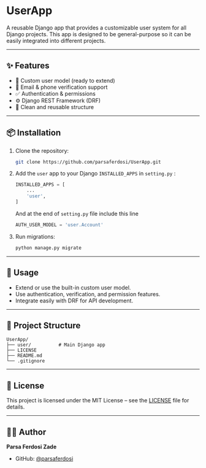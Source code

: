 # UserApp

A reusable Django app that provides a customizable user system for all Django projects. This app is designed to be general-purpose so it can be easily integrated into different projects.

---

## ✨ Features

- 🔑 Custom user model (ready to extend)
- 📧 Email & phone verification support
- ✅ Authentication & permissions
- ⚙️ Django REST Framework (DRF)
- 📂 Clean and reusable structure

---

## 📦 Installation

1. Clone the repository:
   ```bash
   git clone https://github.com/parsaferdosi/UserApp.git
   ```

2. Add the `user` app to your Django `INSTALLED_APPS` in `setting.py` :
   ```python
   INSTALLED_APPS = [
       ...
       'user',
   ]
   ```
   And at the end of `setting.py` file include this line
   ```python
   AUTH_USER_MODEL = 'user.Account'
   ```
   

4. Run migrations:
   ```bash
   python manage.py migrate
   ```

---

## 🚀 Usage

- Extend or use the built-in custom user model.
- Use authentication, verification, and permission features.
- Integrate easily with DRF for API development.

---

## 📖 Project Structure

```
UserApp/
├── user/          # Main Django app
├── LICENSE
├── README.md
└── .gitignore
```

---

## 📝 License

This project is licensed under the MIT License – see the [LICENSE](LICENSE) file for details.

---

## 👨‍💻 Author

**Parsa Ferdosi Zade**  
- GitHub: [@parsaferdosi](https://github.com/parsaferdosi)
